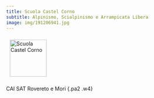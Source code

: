 ```yaml
---
title: Scuola Castel Corno
subtitle: Alpinismo, Scialpinismo e Arrampicata Libera
image: img/191206941.jpg
---
```

<!-- https://tachyons.io/ -->

<!-- Corsi di avvicinamento e perfezionamento allo scialpinismo, alpinismo e all'arrampicata.
{.pa1 .w-100} -->

<img src="img/logo-sat.png" alt="Scuola Castel Corno" title="Scuola Castel Corno" height="100px" style="padding: 10px">
<!-- ![CAI SAT](img/logo-sat.png "CAI SAT")
{.w-50} -->

CAI SAT Rovereto e Mori
{.pa2 .w4}

<!-- <img src="img/logocastelcorno.png" alt="Scuola Castel Corno" title="Scuola Castel Corno" height="100px" style="padding: 10px"> -->
<!-- ![Scuola Castel Corno](img/logocastelcorno.png "Scuola Castel Corno") -->
<!-- {.w-50} -->
